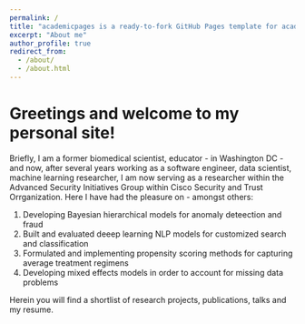 ```yaml
---
permalink: /
title: "academicpages is a ready-to-fork GitHub Pages template for academic personal websites"
excerpt: "About me"
author_profile: true
redirect_from: 
  - /about/
  - /about.html
---
```



Greetings and welcome to my personal site!
======
Briefly, I am a former biomedical scientist, educator  - in Washington DC - and now, after several years working as a software engineer, data scientist, machine learning researcher, I am now serving as a researcher within the Advanced Security Initiatives Group within Cisco Security and Trust Orrganization. Here I have had the pleasure on - amongst others: 

1. Developing Bayesian hierarchical models for anomaly deteection and fraud
2. Built and evaluated deeep learning NLP models for customized search and classification
3. Formulated and implementing propensity scoring methods for capturing average treatment regimens 
4. Developing mixed effects models in order to account for missing data problems

Herein you will find a shortlist of research projects, publications, talks and my resume.

<!-- Example: editing a markdown file for a talk
![Editing a markdown file for a talk](/images/editing-talk.png) -->

